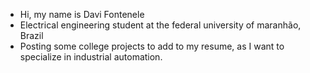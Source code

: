 - Hi, my name is Davi Fontenele
- Electrical engineering student at the federal university of maranhão, Brazil
- Posting some college projects to add to my resume, as I want to specialize in industrial automation.


<!---
DaviFontenele1/DaviFontenele1 is a ✨ special ✨ repository because its `README.md` (this file) appears on your GitHub profile.
You can click the Preview link to take a look at your changes.
--->
